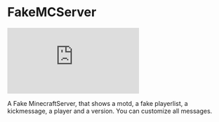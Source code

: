 FakeMCServer
============

![image](http://www.directupload.net/file/d/3639/5e5v7gig_png.htm)

A Fake MinecraftServer, that shows a motd, a fake playerlist, a kickmessage, a player and a version. You can customize all messages.


